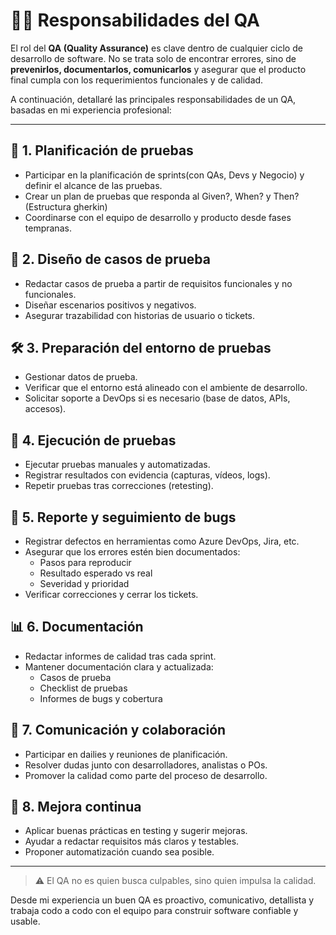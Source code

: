 # 🧑‍💻 Responsabilidades del QA

El rol del **QA (Quality Assurance)** es clave dentro de cualquier ciclo de desarrollo de software. No se trata solo de encontrar errores, sino de **prevenirlos, documentarlos, comunicarlos** y asegurar que el producto final cumpla con los requerimientos funcionales y de calidad.

A continuación, detallaré las principales responsabilidades de un QA, basadas en mi experiencia profesional:

---

## 🧩 1. Planificación de pruebas

- Participar en la planificación de sprints(con QAs, Devs y Negocio) y definir el alcance de las pruebas.
- Crear un plan de pruebas que responda al Given?, When? y Then? (Estructura gherkin)
- Coordinarse con el equipo de desarrollo y producto desde fases tempranas.

## 📄 2. Diseño de casos de prueba

- Redactar casos de prueba a partir de requisitos funcionales y no funcionales.
- Diseñar escenarios positivos y negativos.
- Asegurar trazabilidad con historias de usuario o tickets.

## 🛠️ 3. Preparación del entorno de pruebas

- Gestionar datos de prueba.
- Verificar que el entorno está alineado con el ambiente de desarrollo.
- Solicitar soporte a DevOps si es necesario (base de datos, APIs, accesos).

## 🧪 4. Ejecución de pruebas

- Ejecutar pruebas manuales y automatizadas.
- Registrar resultados con evidencia (capturas, vídeos, logs).
- Repetir pruebas tras correcciones (retesting).

## 🐞 5. Reporte y seguimiento de bugs

- Registrar defectos en herramientas como Azure DevOps, Jira, etc.
- Asegurar que los errores estén bien documentados:
  - Pasos para reproducir
  - Resultado esperado vs real
  - Severidad y prioridad
- Verificar correcciones y cerrar los tickets.

## 📊 6. Documentación

- Redactar informes de calidad tras cada sprint.
- Mantener documentación clara y actualizada:
  - Casos de prueba
  - Checklist de pruebas
  - Informes de bugs y cobertura

## 🤝 7. Comunicación y colaboración

- Participar en dailies y reuniones de planificación.
- Resolver dudas junto con desarrolladores, analistas o POs.
- Promover la calidad como parte del proceso de desarrollo.

## 🔄 8. Mejora continua

- Aplicar buenas prácticas en testing y sugerir mejoras.
- Ayudar a redactar requisitos más claros y testables.
- Proponer automatización cuando sea posible.

---

> ⚠️ El QA no es quien busca culpables, sino quien impulsa la calidad.

Desde mi experiencia un buen QA es proactivo, comunicativo, detallista y trabaja codo a codo con el equipo para construir software confiable y usable.

